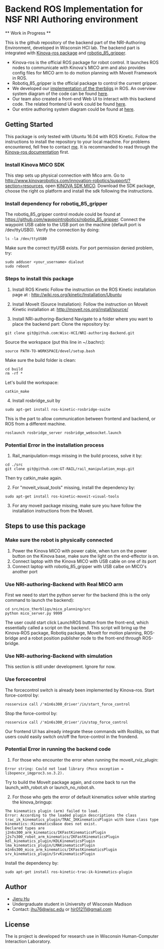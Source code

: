 # Backend ROS Implementation for NSF NRI Authoring environment

** Work in Progress **

This is the github repository of the backend part of the NRI-Authoring Environment, developed in Wisconsin HCI lab. The backend part is integrated with [Kinova-ros package](https://github.com/Kinovarobotics/kinova-ros) and [robotiq_85_gripper](https://github.com/waypointrobotics/robotiq_85_gripper). 
- Kinova-ros is the official ROS package for robot control. It launches ROS nodes to communicate with Kinova's MICO arm and also provides config files for MICO arm to do motion planning with Moveit Framework in ROS. 
- Robotiq_85_gripper is the official package to control the current gripper. 
- We developed our [implementation of the therbligs](https://github.com/JerryHu1994/NRI-authoring-Backend/tree/master/src/mico_therbligs) in ROS. An overview system diagram of the code can be found [here](https://raw.githubusercontent.com/JerryHu1994/NRI-authoring-Backend/master/diagram.png).
- Our team also created a front-end Web UI to interact with this backend code. The related frontend UI work could be found [here](https://github.com/Wisc-HCI/nri-authoring-environment). 
- Our entire authoring system diagram could be found at [here](https://drive.google.com/file/d/1kFAraRG7uNckDeX9NCUA1vOekMJZl78d/view?usp=sharing).

## Getting Started
This package is only tested with Ubuntu 16.04 with ROS Kinetic. Follow the instructions to install the repository to your local machine. For problems encountered, fell free to contact [me](#author).
It is recommanded to read through the [Kinova-ros documentation](https://github.com/Kinovarobotics/kinova-ros#important) first.

### Install Kinova MICO SDK
This step sets up physical connection with Mico arm.
Go to http://www.kinovarobotics.com/innovation-robotics/support/?section=resources, open [KINOVA SDK MICO](https://drive.google.com/file/d/0B790iVm0vRTlUkV2ZnBDdGVuM2M/view). Download the SDK package, choose the right os platform and install the sdk following the instructions.

### Install dependency for robotiq_85_gripper
The robotiq_85_gripper control module could be found at
https://github.com/waypointrobotics/robotiq_85_gripper. Connect the waypoint USB cable to the USB port on
the machine (default port is /dev/ttyUSB0). Verify the connection by doing:
```
ls -la /dev/ttyUSB0
```
Make sure the correct ttyUSB exists. For port permission denied problem, try:
```
sudo adduser <your_username> dialout
sudo reboot
```

### Steps to install this package

1. Install ROS Kinetic 
  Follow the instruction on the ROS Kinetic installation page at : http://wiki.ros.org/kinetic/Installation/Ubuntu

2. Install MoveIt (Source Installation):
  Follow the instruction on Moveit Kinetic installation at: http://moveit.ros.org/install/source/
  
3. Install NRI-authoring-Backend
  Navigate to a folder where you want to place the backend part:
  Clone the repository by:
  ```
  git clone git@github.com:Wisc-HCI/NRI-authoring-Backend.git
  ```

  Source the workspace (put this line in ~/.bachrc):
  ```
  source PATH-TO-WORKSPACE/devel/setup.bash
  ```
  Make sure the build folder is clean:
  ```
  cd build
  rm -rf *
  ```
  Let's build the workspace:
  ```
  catkin_make
  ```
4. Install rosbridge_suit by
  ```
  sudo apt-get install ros-kinetic-rosbridge-suite
  ```

  This is the part to allow communication between frontend and backend, or ROS from a different machine.
  ```
  roslaunch rosbridge_server rosbridge_websocket.launch
  ```

### Potential Error in the installation process
1. Rail_manipulation-msgs missing in the build process, solve it by:
  ```
  cd ./src
  git clone git@github.com:GT-RAIL/rail_manipulation_msgs.git
  ```
  Then try catkin_make again.
  
2. For "moveit_visual_tools" missing, install the dependency by:
  ```
  sudo apt-get install ros-kinetic-moveit-visual-tools
  ```
3. For any moveit package missing, make sure you have follow the installation instructions from the Moveit. 

## Steps to use this package

### Make sure the robot is physically connected
  1. Power the Kinova MICO with power cable, when turn on the power button on the Kinova base, make sure the light on the end-effector is on.
  2. Connect laptop with the Kinova MICO with USB cable on one of its port
  3. Connect laptop with robotiq_85_gripper with USB calbe on MICO's another port

### Use NRI-authoring-Backend with Real MICO arm
  First we need to start the python server for the backend (this is the only command to launch the backend):
  ```
  cd src/mico_therbligs/mico_planning/src
  python mico_server.py 9999
  ```
  The user could start click LaunchROS button from the front-end, which essentially called a script on the backend.
  This script will bring up the Kinova-ROS package, Robotiq package, MoveIt for motion planning, ROS-bridge and a robot position publisher node to the front-end through ROS-bridge.


### Use NRI-authoring-Backend with simulation
  This section is still under development. Ignore for now.

### Use forcecontrol
  The forcecontrol switch is already been implemented by Kinova-ros.
  Start force-control by:
  ```
  rosservice call /'m1n6s300_driver'/in/start_force_control
  ```
  Stop the force-control by:
  ```
  rosservice call /'m1n6s300_driver'/in/stop_force_control
  ```
  Our frontend UI has already integrate these commands with Roslibjs, so that users could easily switch on/off the force-control in the frondend.

### Potential Error in running the backend code
1. For those who encounter the error when running the moveit_rviz_plugin:
  ```
Error string: Could not load library (Poco exception = libopencv_imgproc3.so.3.2). 
  ```
Try to build the MoveIt package again, and come back to run the launch_with_robot.sh or launch_no_robot.sh.

2. For those who gets the error of default kinematics solver while starting the kinova_bringup:
  ```
The kinematics plugin (arm) failed to load. 
Error: According to the loaded plugin descriptions the class
trac_ik_kinematics_plugin/TRAC_IKKinematicsPlugin with base class type kinematics::KinematicsBase does not exist.
Declared types are
j2n6s300_arm_kinematics/IKFastKinematicsPlugin
j2s7s300_robot_arm_kinematics/IKFastKinematicsPlugin
kdl_kinematics_plugin/KDLKinematicsPlugin
lma_kinematics_plugin/LMAKinematicsPlugin
m1n6s300_mico_arm_kinematics/IKFastKinematicsPlugin
srv_kinematics_plugin/SrvKinematicsPlugin
  ```
  Install the dependency by:
  ```
  sudo apt-get install ros-kinetic-trac-ik-kinematics-plugin
  ```

## Author
- [Jieru Hu](https://github.com/JerryHu1994)<br/>
- Undergraduate student in University of Wisconsin Madison<br/>
- Contact: jhu76@wisc.edu or hjr01211@gmail.com<br/>

## License
The is project is developed for research use in Wisconsin Human-Computer Interaction Laboratory.
